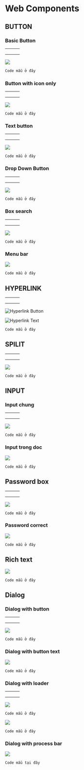 # Web Components

## **BUTTON**

### **Basic Button**

|   |   |   |
| - | - | - |
|   |   |   |
|   |   |   |
|   |   |   |

![](<../.gitbook/assets/image (26) (1) (1).png>)

```css
Code mẫu ở đây
```

### **Button with icon only**

|   |   |   |
| - | - | - |
|   |   |   |
|   |   |   |
|   |   |   |

![](<../.gitbook/assets/image (25) (1) (1) (1) (1).png>)

```
Code mẫu ở đây
```

### **Text button**

|   |   |   |
| - | - | - |
|   |   |   |
|   |   |   |
|   |   |   |

![](<../.gitbook/assets/image (31) (1) (1).png>)

```
Code mẫu ở đây
```

### **Drop Down Button**

|   |   |   |
| - | - | - |
|   |   |   |
|   |   |   |
|   |   |   |

![](<../.gitbook/assets/image (34) (1) (1) (1).png>)

```css
Code mẫu ở đây
```

### **Box search**

|   |   |   |
| - | - | - |
|   |   |   |
|   |   |   |
|   |   |   |

![](<../.gitbook/assets/image (29) (1).png>)

```
Code mẫu ở đây
```

### Menu bar

![](<../.gitbook/assets/image (24) (1) (1) (1).png>)

```
Code mẫu ở đây
```

## HYPERLINK

|   |   |   |
| - | - | - |
|   |   |   |
|   |   |   |
|   |   |   |

![Hyperlink Button](<../.gitbook/assets/image (30) (1) (1).png>)

![Hyperlink Text](<../.gitbook/assets/image (36) (1) (1) (1).png>)

```
Code mẫu ở đây
```

## SPILIT

|   |   |   |
| - | - | - |
|   |   |   |
|   |   |   |
|   |   |   |

![](<../.gitbook/assets/image (27) (1) (1) (1) (1).png>)

```
Code mẫu ở đây
```

## INPUT&#x20;

### Input chung

|   |   |   |
| - | - | - |
|   |   |   |
|   |   |   |
|   |   |   |

![](<../.gitbook/assets/image (28) (1).png>)

```
Code mẫu ở đây
```

### Input trong doc

![](<../.gitbook/assets/image (32) (1) (1).png>)

```
Code mẫu ở đây
```

## Password box

|   |   |   |
| - | - | - |
|   |   |   |
|   |   |   |
|   |   |   |

![](<../.gitbook/assets/image (32) (1).png>)

```
Code mẫu ở đây
```

### Password correct

![](<../.gitbook/assets/image (38) (1) (1) (1) (1).png>)

```
Code mẫu ở đây
```

## Rich text

![](<../.gitbook/assets/image (25) (1) (1) (1).png>)

```
Code mẫu ở đây
```

## Dialog

### Dialog with button

|   |   |   |
| - | - | - |
|   |   |   |
|   |   |   |
|   |   |   |

![](<../.gitbook/assets/image (37) (1) (1) (1) (1) (1).png>)

```
Code mẫu ở đây
```

### Dialog with button text

![](<../.gitbook/assets/image (34) (1) (1).png>)

```
Code mẫu ở đây
```

### Dialog with loader

|   |   |   |
| - | - | - |
|   |   |   |
|   |   |   |
|   |   |   |

![](<../.gitbook/assets/image (24) (1) (1).png>)

```
Code mẫu ở đây
```

![](<../.gitbook/assets/image (33).png>)

```
Code mẫu ở đây
```

### Dialog with process bar

![](<../.gitbook/assets/image (31) (1).png>)

```
Code mẫu tại đây
```
